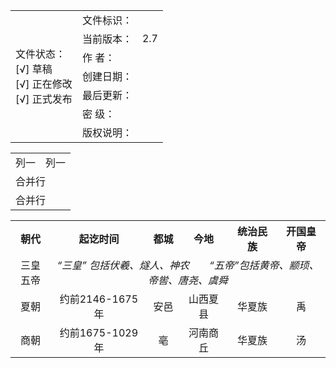 <table>
<tr>
    <td rowspan="7"> 文件状态：<br/>
        [√] 草稿<br/>
        [√] 正在修改<br/>
        [√] 正式发布 </td>
    <td>文件标识：</td>
    <td> </td>
</tr>
<tr>
    <td>当前版本：</td>
    <td>2.7</td>
</tr>
<tr>
    <td>作    者：</td>
    <td></td>
</tr>
<tr>
    <td>创建日期：</td>
    <td></td>
</tr>
<tr>
    <td>最后更新：</td>
    <td></td>
</tr>
<tr>
    <td>密    级：</td>
    <td></td>
</tr>
<tr>
    <td>版权说明：</td>
    <td></td>
</tr>
</table>

<table>
    <tr>
        <td>列一</td> 
        <td>列一</td> 
   </tr>
    <tr>
        <td colspan="2">合并行</td>    
    </tr>
    <tr>
        <td colspan="2">合并行</td>    
    </tr>
</table>

<table>
        <tr>
            <th align="center" colspan="4">朝代</td>
            <th align="center">起讫时间</td>
            <th align="center">都城</td>
            <th align="center">今地</td>
            <th align="center">统治民族</td>
            <th align="center">开国皇帝</td>
        </tr>
        <tr>
            <td align="center" colspan="4">三皇五帝</td>
            <td align="center" colspan="5"><i>“三皇”
                <i>包括伏羲、燧人、神农</i>&emsp;&emsp;<i>“五帝”包括黄帝、颛顼、帝喾、唐尧、虞舜</i>
            </td>
        </tr>
        <tr>
            <td align="center" colspan="4">夏朝</td>
            <td align="center">约前2146-1675年</td>
            <td align="center">安邑</td>
            <td align="center">山西夏县</td>
            <td align="center">华夏族</td>
            <td align="center">禹</td>
        </tr>
        <tr>
        <td align="center" colspan="4">商朝</td>
        <td align="center">约前1675-1029年</td>
        <td align="center">亳</td>
        <td align="center">河南商丘</td>
        <td align="center">华夏族</td>
        <td align="center">汤</td>
        <tr>

   </table>
